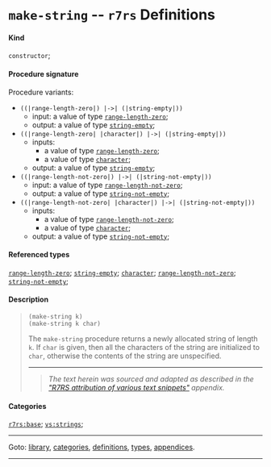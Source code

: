 

<a id='definition__r7rs__make-string'></a>

# `make-string` -- `r7rs` Definitions


#### Kind

`constructor`;


#### Procedure signature

Procedure variants:
 * `((|range-length-zero|) |->| (|string-empty|))`
   * input: a value of type [`range-length-zero`](../../r7rs/types/range-length-zero.md#type__r7rs__range-length-zero);
   * output: a value of type [`string-empty`](../../r7rs/types/string-empty.md#type__r7rs__string-empty);
 * `((|range-length-zero| |character|) |->| (|string-empty|))`
   * inputs:
     * a value of type [`range-length-zero`](../../r7rs/types/range-length-zero.md#type__r7rs__range-length-zero);
     * a value of type [`character`](../../r7rs/types/character.md#type__r7rs__character);
   * output: a value of type [`string-empty`](../../r7rs/types/string-empty.md#type__r7rs__string-empty);
 * `((|range-length-not-zero|) |->| (|string-not-empty|))`
   * input: a value of type [`range-length-not-zero`](../../r7rs/types/range-length-not-zero.md#type__r7rs__range-length-not-zero);
   * output: a value of type [`string-not-empty`](../../r7rs/types/string-not-empty.md#type__r7rs__string-not-empty);
 * `((|range-length-not-zero| |character|) |->| (|string-not-empty|))`
   * inputs:
     * a value of type [`range-length-not-zero`](../../r7rs/types/range-length-not-zero.md#type__r7rs__range-length-not-zero);
     * a value of type [`character`](../../r7rs/types/character.md#type__r7rs__character);
   * output: a value of type [`string-not-empty`](../../r7rs/types/string-not-empty.md#type__r7rs__string-not-empty);


#### Referenced types

[`range-length-zero`](../../r7rs/types/range-length-zero.md#type__r7rs__range-length-zero);
[`string-empty`](../../r7rs/types/string-empty.md#type__r7rs__string-empty);
[`character`](../../r7rs/types/character.md#type__r7rs__character);
[`range-length-not-zero`](../../r7rs/types/range-length-not-zero.md#type__r7rs__range-length-not-zero);
[`string-not-empty`](../../r7rs/types/string-not-empty.md#type__r7rs__string-not-empty);


#### Description

> ````
> (make-string k)
> (make-string k char)
> ````
> 
> 
> The `make-string` procedure returns a newly allocated string of
> length `k`.  If `char` is given, then all the characters of the string
> are initialized to `char`, otherwise the contents of the
> string are unspecified.
> 
> 
> ----
> > *The text herein was sourced and adapted as described in the ["R7RS attribution of various text snippets"](../../r7rs/appendices/attribution.md#appendix__r7rs__attribution) appendix.*


#### Categories

[`r7rs:base`](../../r7rs/categories/r7rs_3a_base.md#category__r7rs__r7rs_3a_base);
[`vs:strings`](../../r7rs/categories/vs_3a_strings.md#category__r7rs__vs_3a_strings);

----

Goto: [library](../../r7rs/_index.md#library__r7rs), [categories](../../r7rs/categories/_index.md#toc__r7rs__categories), [definitions](../../r7rs/definitions/_index.md#toc__r7rs__definitions), [types](../../r7rs/types/_index.md#toc__r7rs__types), [appendices](../../r7rs/appendices/_index.md#toc__r7rs__appendices).

----

